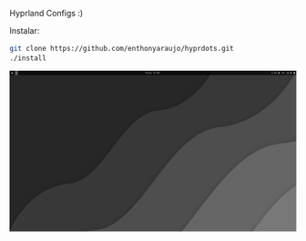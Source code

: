 Hyprland Configs :)

Instalar:
```bash
git clone https://github.com/enthonyaraujo/hyprdots.git
./install

```
<p align="center">
<img src="preview.png">
</p>

